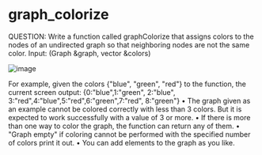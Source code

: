 # graph_colorize

QUESTION:
Write a function called graphColorize that assigns colors to the nodes of an undirected graph so that neighboring nodes are not the same color. 
Input: (Graph &graph, vector<string> &colors) 

![image](https://github.com/mevlt01001/graph_colorize/assets/114837266/16ba4abb-3327-4e58-a8b7-4f48b2d883b0)


For example, given the colors {"blue", "green", "red"} to the function, the current screen output:
{0:"blue",1:"green", 2:"blue", 3:"red",4:"blue",5:"red",6:"green",7:"red", 8:"green"}
    • The graph given as an example cannot be colored correctly with less than 3 colors. But it is expected to work successfully with a value of 3 or more. 
    • If there is more than one way to color the graph, the function can return any of them.
    • "Graph empty" if coloring cannot be performed with the specified number of colors print it out.
    • You can add elements to the graph as you like.
